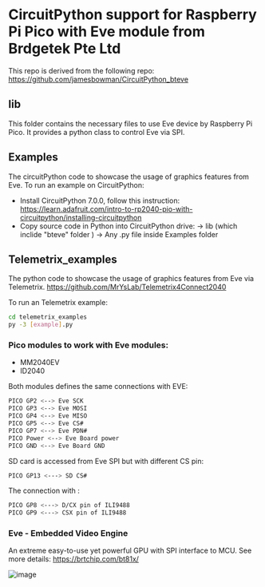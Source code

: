 # CircuitPython support for Raspberry Pi Pico with Eve module from Brdgetek Pte Ltd

This repo is derived from the following repo:
https://github.com/jamesbowman/CircuitPython_bteve


## lib
This folder contains the necessary files to use Eve device by Raspberry Pi Pico.
It provides a python class to control Eve via SPI.

## Examples
The circuitPython code to showcase the usage of graphics features from Eve.
To run an example on CircuitPython:
- Install CircuitPython 7.0.0, follow this instruction:
https://learn.adafruit.com/intro-to-rp2040-pio-with-circuitpython/installing-circuitpython
- Copy source code in Python into CircuitPython drive:
-> lib (which inclide "bteve" folder )
-> Any .py file inside Examples folder

## Telemetrix_examples
The python code to showcase the usage of graphics features from Eve via Telemetrix.
https://github.com/MrYsLab/Telemetrix4Connect2040

To run an Telemetrix example:
```sh
cd telemetrix_examples
py -3 [example].py
```

### Pico modules to work with Eve modules:

- MM2040EV
- ID2040

Both modules defines the same connections with EVE:
```sh
PICO GP2 <--> Eve SCK
PICO GP3 <--> Eve MOSI
PICO GP4 <--> Eve MISO
PICO GP5 <--> Eve CS#
PICO GP7 <--> Eve PDN#
PICO Power <--> Eve Board power
PICO GND <--> Eve Board GND
```
SD card is accessed from Eve SPI but with different CS pin:
```sh
PICO GP13 <---> SD CS#
```

The connection with :
```sh
PICO GP8 <---> D/CX pin of ILI9488
PICO GP9 <---> CSX pin of ILI9488
```

### Eve - Embedded Video Engine
An extreme easy-to-use yet powerful GPU with SPI interface to MCU. See more details:
https://brtchip.com/bt81x/

![image](https://user-images.githubusercontent.com/13127756/110600563-06ef1300-81bf-11eb-87c9-c75d55c7d02a.png)



